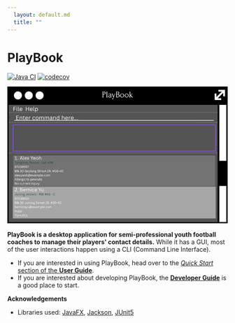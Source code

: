 ```yaml
---
  layout: default.md
  title: ""
---
```


# PlayBook

[![Java CI](https://github.com/AY2526S1-CS2103T-T13-3/tp/actions/workflows/gradle.yml/badge.svg)](https://github.com/AY2526S1-CS2103T-T13-3/tp/actions/workflows/gradle.yml)
[![codecov](https://codecov.io/github/AY2526S1-CS2103T-T13-3/tp/graph/badge.svg)](https://codecov.io/github/AY2526S1-CS2103T-T13-3/tp)

![Ui](images/Ui.png)

**PlayBook is a desktop application for semi-professional youth football coaches to manage their players' contact details.** While it has a GUI, most of the user interactions happen using a CLI (Command Line Interface).

* If you are interested in using PlayBook, head over to the [_Quick Start_ section of the **User Guide**](UserGuide.html#quick-start).
* If you are interested about developing PlayBook, the [**Developer Guide**](DeveloperGuide.html) is a good place to start.


**Acknowledgements**

* Libraries used: [JavaFX](https://openjfx.io/), [Jackson](https://github.com/FasterXML/jackson), [JUnit5](https://github.com/junit-team/junit5)
